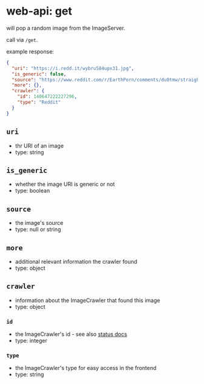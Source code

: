 # web-api: get

will pop a random image from the ImageServer.

call via `/get`.

example response:

```json
{
  "uri": "https://i.redd.it/wybru584upx31.jpg",
  "is_generic": false,
  "source": "https://www.reddit.com/r/EarthPorn/comments/du0tmw/straight_out_of_a_fairytale_watkins_glen_new_york/",
  "more": {},
  "crawler": {
    "id": 140647222227296, 
    "type": "Reddit"
  }
}
```


## `uri`

- thr URI of an image
- type: string


## `is_generic`

- whether the image URI is generic or not
- type: boolean


## `source`

- the image's source
- type: null or string


## `more`

- additional relevant information the crawler found 
- type: object


## `crawler`

- information about the ImageCrawler that found this image
- type: object 


### `id`

- the ImageCrawler's id - see also [status docs](status.md)
- type: integer


### `type`

- the ImageCrawler's type for easy access in the frontend
- type: string
